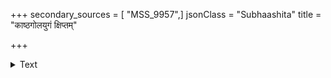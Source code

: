 +++
secondary_sources = [ "MSS_9957",]
jsonClass = "Subhaashita"
title = "काष्ठगोलयुगं क्षिप्तम्"

+++

<details><summary>Text</summary>

काष्ठगोलयुगं क्षिप्तं दूरमूर्ध्वपुरःस्थितैः।  
अप्राप्तधारं पृष्ठेन गच्छेत् पुच्छमुखेन हि॥
</details>
